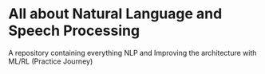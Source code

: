 # All about Natural Language and Speech Processing
A repository containing everything NLP and Improving the architecture with ML/RL (Practice Journey)
                                     
         

